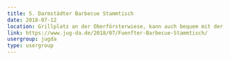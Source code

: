 ```yaml
---
title: 5. Darmstädter Barbecue Stammtisch
date: 2018-07-12
location: Grillplatz an der Oberförsterwiese, kann auch bequem mit der Straßenbahn (Böllenfalltor) erreicht werden!
link: https://www.jug-da.de/2018/07/Fuenfter-Barbecue-Stammtisch/
usergroup: jugda
type: usergroup
---
```

